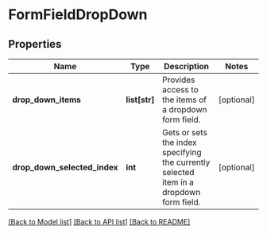 # FormFieldDropDown

## Properties
Name | Type | Description | Notes
------------ | ------------- | ------------- | -------------
**drop_down_items** | **list[str]** | Provides access to the items of a dropdown form field. | [optional] 
**drop_down_selected_index** | **int** | Gets or sets the index specifying the currently selected item in a dropdown form field. | [optional] 

[[Back to Model list]](../README.md#documentation-for-models) [[Back to API list]](../README.md#documentation-for-api-endpoints) [[Back to README]](../README.md)


